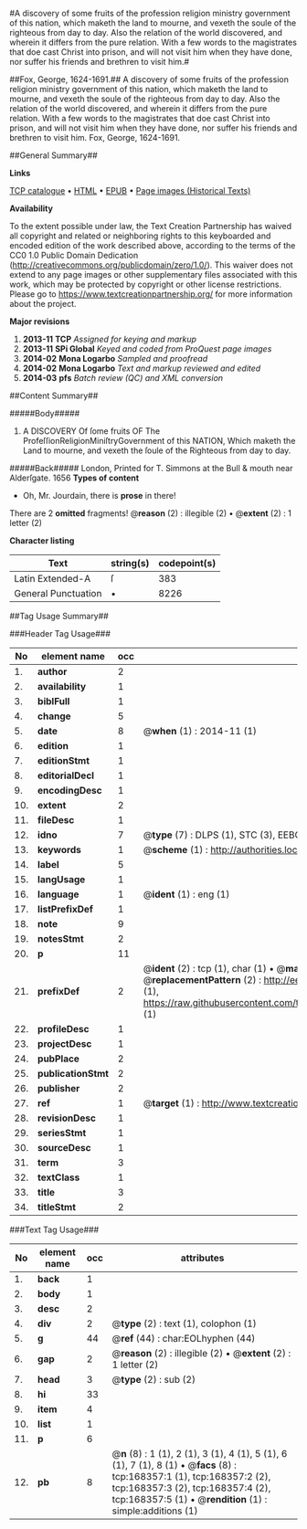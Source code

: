 #A discovery of some fruits of the profession religion ministry government of this nation, which maketh the land to mourne, and vexeth the soule of the righteous from day to day. Also the relation of the world discovered, and wherein it differs from the pure relation. With a few words to the magistrates that doe cast Christ into prison, and will not visit him when they have done, nor suffer his friends and brethren to visit him.#

##Fox, George, 1624-1691.##
A discovery of some fruits of the profession religion ministry government of this nation, which maketh the land to mourne, and vexeth the soule of the righteous from day to day. Also the relation of the world discovered, and wherein it differs from the pure relation. With a few words to the magistrates that doe cast Christ into prison, and will not visit him when they have done, nor suffer his friends and brethren to visit him.
Fox, George, 1624-1691.

##General Summary##

**Links**

[TCP catalogue](http://www.ota.ox.ac.uk/tcp/)  • 
[HTML](http://tei.it.ox.ac.uk/tcp/Texts-HTML/free/A84/A84782.html)  • 
[EPUB](http://tei.it.ox.ac.uk/tcp/Texts-EPUB/free/A84/A84782.epub) • 
[Page images (Historical Texts)](https://historicaltexts.jisc.ac.uk/eebo-99872447e)

**Availability**

To the extent possible under law, the Text Creation Partnership has waived all copyright and related or neighboring rights to this keyboarded and encoded edition of the work described above, according to the terms of the CC0 1.0 Public Domain Dedication (http://creativecommons.org/publicdomain/zero/1.0/). This waiver does not extend to any page images or other supplementary files associated with this work, which may be protected by copyright or other license restrictions. Please go to https://www.textcreationpartnership.org/ for more information about the project.

**Major revisions**

1. __2013-11__ __TCP__ *Assigned for keying and markup*
1. __2013-11__ __SPi Global__ *Keyed and coded from ProQuest page images*
1. __2014-02__ __Mona Logarbo__ *Sampled and proofread*
1. __2014-02__ __Mona Logarbo__ *Text and markup reviewed and edited*
1. __2014-03__ __pfs__ *Batch review (QC) and XML conversion*

##Content Summary##

#####Body#####

1. A DISCOVERY Of ſome fruits OF The
ProfeſſionReligionMiniſtryGovernment of this NATION, Which maketh the Land to mourne, and vexeth the ſoule of the Righteous from day to day.

#####Back#####
London, Printed for T. Simmons at the Bull & mouth near Alderſgate. 1656
**Types of content**

  * Oh, Mr. Jourdain, there is **prose** in there!

There are 2 **omitted** fragments! 
 @__reason__ (2) : illegible (2)  •  @__extent__ (2) : 1 letter (2)

**Character listing**


|Text|string(s)|codepoint(s)|
|---|---|---|
|Latin Extended-A|ſ|383|
|General Punctuation|•|8226|

##Tag Usage Summary##

###Header Tag Usage###

|No|element name|occ|attributes|
|---|---|---|---|
|1.|__author__|2||
|2.|__availability__|1||
|3.|__biblFull__|1||
|4.|__change__|5||
|5.|__date__|8| @__when__ (1) : 2014-11 (1)|
|6.|__edition__|1||
|7.|__editionStmt__|1||
|8.|__editorialDecl__|1||
|9.|__encodingDesc__|1||
|10.|__extent__|2||
|11.|__fileDesc__|1||
|12.|__idno__|7| @__type__ (7) : DLPS (1), STC (3), EEBO-CITATION (1), PROQUEST (1), VID (1)|
|13.|__keywords__|1| @__scheme__ (1) : http://authorities.loc.gov/ (1)|
|14.|__label__|5||
|15.|__langUsage__|1||
|16.|__language__|1| @__ident__ (1) : eng (1)|
|17.|__listPrefixDef__|1||
|18.|__note__|9||
|19.|__notesStmt__|2||
|20.|__p__|11||
|21.|__prefixDef__|2| @__ident__ (2) : tcp (1), char (1)  •  @__matchPattern__ (2) : ([0-9\-]+):([0-9IVX]+) (1), (.+) (1)  •  @__replacementPattern__ (2) : http://eebo.chadwyck.com/downloadtiff?vid=$1&page=$2 (1), https://raw.githubusercontent.com/textcreationpartnership/Texts/master/tcpchars.xml#$1 (1)|
|22.|__profileDesc__|1||
|23.|__projectDesc__|1||
|24.|__pubPlace__|2||
|25.|__publicationStmt__|2||
|26.|__publisher__|2||
|27.|__ref__|1| @__target__ (1) : http://www.textcreationpartnership.org/docs/. (1)|
|28.|__revisionDesc__|1||
|29.|__seriesStmt__|1||
|30.|__sourceDesc__|1||
|31.|__term__|3||
|32.|__textClass__|1||
|33.|__title__|3||
|34.|__titleStmt__|2||


###Text Tag Usage###

|No|element name|occ|attributes|
|---|---|---|---|
|1.|__back__|1||
|2.|__body__|1||
|3.|__desc__|2||
|4.|__div__|2| @__type__ (2) : text (1), colophon (1)|
|5.|__g__|44| @__ref__ (44) : char:EOLhyphen (44)|
|6.|__gap__|2| @__reason__ (2) : illegible (2)  •  @__extent__ (2) : 1 letter (2)|
|7.|__head__|3| @__type__ (2) : sub (2)|
|8.|__hi__|33||
|9.|__item__|4||
|10.|__list__|1||
|11.|__p__|6||
|12.|__pb__|8| @__n__ (8) : 1 (1), 2 (1), 3 (1), 4 (1), 5 (1), 6 (1), 7 (1), 8 (1)  •  @__facs__ (8) : tcp:168357:1 (1), tcp:168357:2 (2), tcp:168357:3 (2), tcp:168357:4 (2), tcp:168357:5 (1)  •  @__rendition__ (1) : simple:additions (1)|
